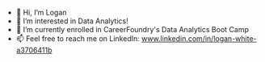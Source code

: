 - 👋 Hi, I’m Logan
- 👀 I’m interested in Data Analytics!
- 🌱 I’m currently enrolled in CareerFoundry's Data Analytics Boot Camp
- 📫 Feel free to reach me on LinkedIn: www.linkedin.com/in/logan-white-a3706411b

<!---
logandw523/logandw523 is a ✨ special ✨ repository because its `README.md` (this file) appears on your GitHub profile.
You can click the Preview link to take a look at your changes.
--->

